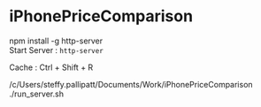 # iPhonePriceComparison

 npm install -g http-server    
 Start Server : `http-server` 


 Cache : Ctrl + Shift + R 
 
/c/Users/steffy.pallipatt/Documents/Work/iPhonePriceComparison
./run_server.sh 
